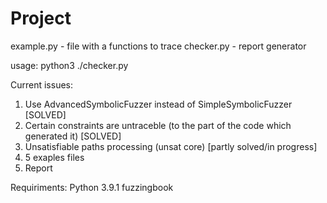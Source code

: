 # Project

example.py - file with a functions to trace
checker.py - report generator

usage:
python3 ./checker.py

Current issues:
1. Use AdvancedSymbolicFuzzer instead of SimpleSymbolicFuzzer [SOLVED]
2. Certain constraints are untraceble (to the part of the code which generated it) [SOLVED]
3. Unsatisfiable paths processing (unsat core) [partly solved/in progress]
4. 5 exaples files
5. Report



Requiriments:
Python 3.9.1
fuzzingbook
